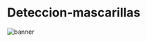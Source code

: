 # Deteccion-mascarillas
![banner](https://user-images.githubusercontent.com/89708735/157370406-1fef37c3-840d-48d5-a85d-b02be0d20487.jpg)


